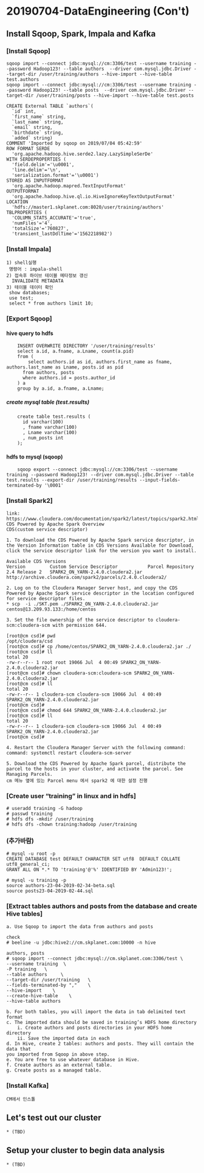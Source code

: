 # 20190704-DataEngineering (Con't) 


## Install Sqoop, Spark, Impala and Kafka
    
### [Install Sqoop]
    sqoop import --connect jdbc:mysql://cm:3306/test --username training --password Hadoop123! --table authors  --driver com.mysql.jdbc.Driver --target-dir /user/training/authors --hive-import --hive-table test.authors 
    sqoop import --connect jdbc:mysql://cm:3306/test --username training --password Hadoop123! --table posts  --driver com.mysql.jdbc.Driver --target-dir /user/training/posts --hive-import --hive-table test.posts

    CREATE External TABLE `authors`(
      `id` int,
      `first_name` string,
      `last_name` string,
      `email` string,
      `birthdate` string,
      `added` string)
    COMMENT 'Imported by sqoop on 2019/07/04 05:42:59'
    ROW FORMAT SERDE
      'org.apache.hadoop.hive.serde2.lazy.LazySimpleSerDe'
    WITH SERDEPROPERTIES (
      'field.delim'='\u0001',
      'line.delim'='\n',
      'serialization.format'='\u0001')
    STORED AS INPUTFORMAT
      'org.apache.hadoop.mapred.TextInputFormat'
    OUTPUTFORMAT
      'org.apache.hadoop.hive.ql.io.HiveIgnoreKeyTextOutputFormat'
    LOCATION
      'hdfs://master1.skplanet.com:8020/user/training/authors'
    TBLPROPERTIES (
      'COLUMN_STATS_ACCURATE'='true',
      'numFiles'='4',
      'totalSize'='760827',
      'transient_lastDdlTime'='1562218982')

### [Install Impala] 
    1) shell실행
     명령어 : impala-shell 
    2) 접속후 하이브 테이블 메타정보 갱신
      INVALIDATE METADATA 
    3) 테이블 데이터 확인
     show databases;
     use test;
     select * from authors limit 10;
     
### [Export Sqoop]
 
#### hive query to hdfs 
        INSERT OVERWRITE DIRECTORY '/user/training/results'
        select a.id, a.fname, a.Lname, count(a.pid)
        from (
            select authors.id as id, authors.first_name as fname, authors.last_name as Lname, posts.id as pid
          from authors, posts
          where authors.id = posts.author_id
        ) a
        group by a.id, a.fname, a.Lname;

##### create mysql table (test.results)
        create table test.results (
          id varchar(100)
          , fname varchar(100)
          , Lname varchar(100)
          , num_posts int
        );

#### hdfs to mysql (sqoop)
        sqoop export --connect jdbc:mysql://cm:3306/test --username training --password Hadoop123! --driver com.mysql.jdbc.Driver --table test.results --export-dir /user/training/results --input-fields-terminated-by '\0001'

    
### [Install Spark2]
    link: https://www.cloudera.com/documentation/spark2/latest/topics/spark2.html
    CDS Powered by Apache Spark Overview
    CDS(custom service descriptor)

    1. To download the CDS Powered by Apache Spark service descriptor, in the Version Information table in CDS Versions Available for Download, click the service descriptor link for the version you want to install.

    Available CDS Versions
    Version	        Custom Service Descriptor	        Parcel Repository
    2.4 Release 2	SPARK2_ON_YARN-2.4.0.cloudera2.jar	http://archive.cloudera.com/spark2/parcels/2.4.0.cloudera2/

    2. Log on to the Cloudera Manager Server host, and copy the CDS Powered by Apache Spark service descriptor in the location configured for service descriptor files.
    * scp  -i ./SKT.pem ./SPARK2_ON_YARN-2.4.0.cloudera2.jar centos@13.209.93.133:/home/centos

    3. Set the file ownership of the service descriptor to cloudera-scm:cloudera-scm with permission 644.

    [root@cm csd]# pwd
    /opt/cloudera/csd
    [root@cm csd]# cp /home/centos/SPARK2_ON_YARN-2.4.0.cloudera2.jar ./
    [root@cm csd]# ll
    total 20
    -rw-r--r-- 1 root root 19066 Jul  4 00:49 SPARK2_ON_YARN-2.4.0.cloudera2.jar
    [root@cm csd]# chown cloudera-scm:cloudera-scm SPARK2_ON_YARN-2.4.0.cloudera2.jar 
    [root@cm csd]# ll
    total 20
    -rw-r--r-- 1 cloudera-scm cloudera-scm 19066 Jul  4 00:49 SPARK2_ON_YARN-2.4.0.cloudera2.jar
    [root@cm csd]# 
    [root@cm csd]# chmod 644 SPARK2_ON_YARN-2.4.0.cloudera2.jar 
    [root@cm csd]# ll
    total 20
    -rw-r--r-- 1 cloudera-scm cloudera-scm 19066 Jul  4 00:49 SPARK2_ON_YARN-2.4.0.cloudera2.jar
    [root@cm csd]# 

    4. Restart the Cloudera Manager Server with the following command:
    command: systemctl restart cloudera-scm-server

    5. Download the CDS Powered by Apache Spark parcel, distribute the parcel to the hosts in your cluster, and activate the parcel. See Managing Parcels.
    cm 메뉴 옆에 있는 Parcel menu 에서 spark2 에 대한 설정 진행 

### [Create user “training” in linux and in hdfs]
    # useradd training -G hadoop 
    # passwd training 
    # hdfs dfs -mkdir /user/training
    # hdfs dfs -chown training:hadoop /user/training
    
### (추가바람) 
    # mysql -u root -p
    CREATE DATABASE test DEFAULT CHARACTER SET utf8  DEFAULT COLLATE utf8_general_ci;
    GRANT ALL ON *.* TO 'training'@'%' IDENTIFIED BY 'Admin123!';

    # mysql -u training -p
    source authors-23-04-2019-02-34-beta.sql
    source posts23-04-2019-02-44.sql

### [Extract tables authors and posts from the database and create Hive tables]
    a. Use Sqoop to import the data from authors and posts 

    check 
    # beeline -u jdbc:hive2://cm.skplanet.com:10000 -n hive

    authors, posts
    # sqoop import --connect jdbc:mysql://cm.skplanet.com:3306/test \
    --username training  \
    -P training   \
    --table authors     \
    --target-dir /user/training   \
    --fields-terminated-by ","    \
    --hive-import    \
    --create-hive-table    \
    --hive-table authors

    b. For both tables, you will import the data in tab delimited text format 
    c. The imported data should be saved in training’s HDFS home directory 
        i. Create authors and posts directories in your HDFS home directory 
        ii. Save the imported data in each 
    d. In Hive, create 2 tables: authors and posts. They will contain the data that 
    you imported from Sqoop in above step. 
    e. You are free to use whatever database in Hive. 
    f. Create authors as an external table. 
    g. Create posts as a managed table. 

### [Install Kafka]
    CM에서 인스톨
    
## Let's test out our cluster 
    * (TBD)
  
## Setup your cluster to begin data analysis 
    * (TBD)



